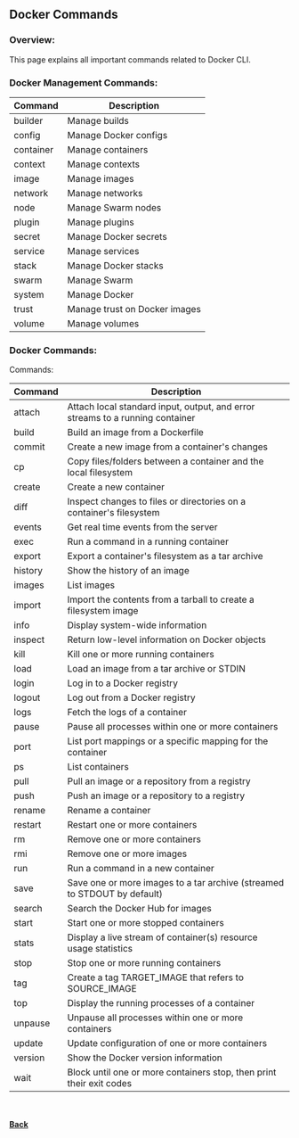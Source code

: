 ## Docker Commands

### Overview:
This page explains all important commands related to Docker CLI.

### Docker Management Commands:

| Command | Description |
| ---- | ---- |
| builder | Manage builds | 
| config | Manage Docker configs | 
| container | Manage containers | 
| context | Manage contexts | 
| image | Manage images | 
| network | Manage networks | 
| node | Manage Swarm nodes | 
| plugin | Manage plugins | 
| secret | Manage Docker secrets | 
| service | Manage services | 
| stack | Manage Docker stacks | 
| swarm | Manage Swarm | 
| system | Manage Docker | 
| trust | Manage trust on Docker images | 
| volume | Manage volumes | 

### Docker Commands:

Commands:

 | Command | Description |
 | ---- | ---- |
 | attach | Attach local standard input, output, and error streams to a running container |
 | build | Build an image from a Dockerfile |
 | commit | Create a new image from a container's changes |
 | cp | Copy files/folders between a container and the local filesystem |
 | create | Create a new container |
 | diff | Inspect changes to files or directories on a container's filesystem |
 | events | Get real time events from the server |
 | exec | Run a command in a running container |
 | export | Export a container's filesystem as a tar archive |
 | history | Show the history of an image |
 | images | List images |
 | import | Import the contents from a tarball to create a filesystem image |
 | info | Display system-wide information |
 | inspect | Return low-level information on Docker objects |
 | kill | Kill one or more running containers |
 | load | Load an image from a tar archive or STDIN |
 | login | Log in to a Docker registry |
 | logout | Log out from a Docker registry |
 | logs | Fetch the logs of a container |
 | pause | Pause all processes within one or more containers |
 | port | List port mappings or a specific mapping for the container |
 | ps | List containers |
 | pull | Pull an image or a repository from a registry |
 | push | Push an image or a repository to a registry |
 | rename | Rename a container |
 | restart | Restart one or more containers |
 | rm | Remove one or more containers |
 | rmi | Remove one or more images |
 | run | Run a command in a new container |
 | save | Save one or more images to a tar archive (streamed to STDOUT by default) |
 | search | Search the Docker Hub for images |
 | start | Start one or more stopped containers |
 | stats | Display a live stream of container(s) resource usage statistics |
 | stop | Stop one or more running containers |
 | tag | Create a tag TARGET_IMAGE that refers to SOURCE_IMAGE |
 | top | Display the running processes of a container |
 | unpause | Unpause all processes within one or more containers |
 | update | Update configuration of one or more containers |
 | version | Show the Docker version information |
 | wait | Block until one or more containers stop, then print their exit codes |

<br/><br/>
[<i class="fa fa-arrow-left"></i> **Back**](/documentation/)

